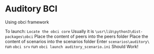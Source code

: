# Auditory BCI
Using obci framework

To launch:
`Locate the obci core`
Usually it is `\usr\lib\python3\dist-packages\obci`
Place the content of peers into the peers folder
Place the content of scenarios into the scenarios folder
Enter `scenarios\auditory\`
run `obci srv`
run `obci launch auditory_scenario.ini`
Should Work!







